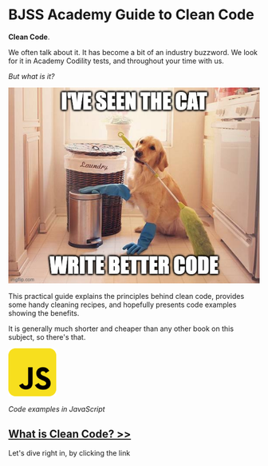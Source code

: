 # BJSS Academy Guide to Clean Code

**Clean Code**.

We often talk about it. It has become a bit of an industry buzzword. We look for it in Academy Codility tests, and throughout your time with us.

_But what is it?_

![Even the cat writes better code](/images/cleaning.jpg)

This practical guide explains the principles behind clean code, provides some handy cleaning recipes, and hopefully presents code examples showing the benefits.

It is generally much shorter and cheaper than any other book on this subject, so there's that.

![JS icon](/images/javascript_icon_130900.png)

_Code examples in JavaScript_

## [What is Clean Code? >>](/intro.md)

Let's dive right in, by clicking the link
